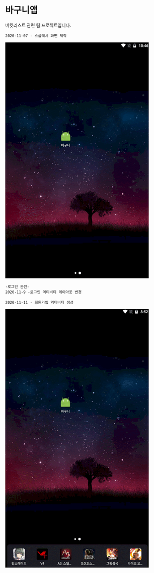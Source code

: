# 바구니앱

버킷리스트 관련 팀 프로젝트입니다.

~~~
2020-11-07 - 스플래시 화면 제작 
~~~
![splash.gif](/img/splash.gif)

~~~
-로그인 관련-
2020-11-9 -로그인 엑티비티 레이아웃 변경

2020-11-11 - 회원가입 엑티비티 생성
~~~
![register.gif](/img/register.gif) 